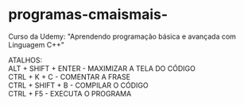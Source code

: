 # programas-cmaismais-
Curso da Udemy: "Aprendendo programação básica e avançada com Linguagem C++"

ATALHOS: <br>
ALT + SHIFT + ENTER  - MAXIMIZAR A TELA DO CÓDIGO <br>
CTRL + K + C - COMENTAR A FRASE <br>
CTRL + SHIFT + B - COMPILAR O CÓDIGO <br>
CTRL + F5 - EXECUTA O PROGRAMA <br>

